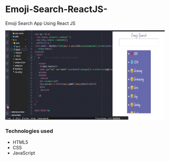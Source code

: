 # Emoji-Search-ReactJS-
Emoji Search App Using React JS

![video do projeto](./emoji.gif)

### Technologies used
 - HTML5 
 - CSS 
 - JavaScript

